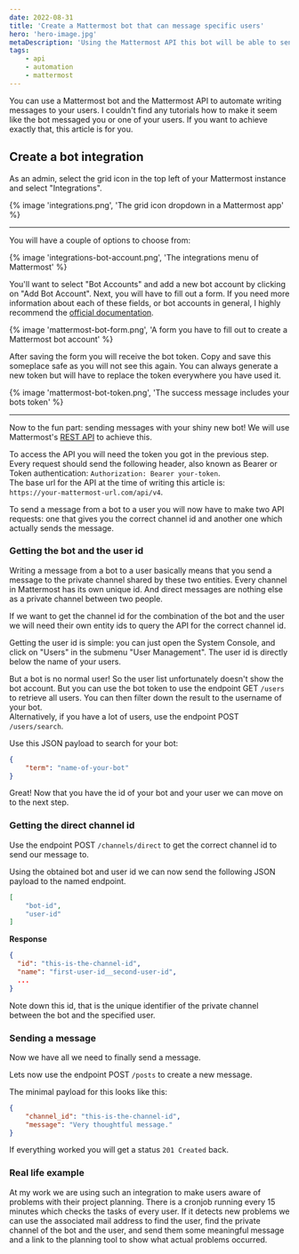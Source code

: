 ```yaml
---
date: 2022-08-31
title: 'Create a Mattermost bot that can message specific users'
hero: 'hero-image.jpg'
metaDescription: 'Using the Mattermost API this bot will be able to send messages to any user'
tags:
    - api
    - automation
    - mattermost
---
```


You can use a Mattermost bot and the Mattermost API to automate writing messages to your users. I couldn't find any tutorials how to make it seem like the bot messaged you or one of your users. If you want to achieve exactly that, this article is for you.

## Create a bot integration

As an admin, select the grid icon in the top left of your Mattermost instance and select "Integrations".

<div class="max-w-sm mx-auto">
    {% image 'integrations.png', 'The grid icon dropdown in a Mattermost app' %}
</div>

---

You will have a couple of options to choose from:

{% image 'integrations-bot-account.png', 'The integrations menu of Mattermost' %}

You'll want to select "Bot Accounts" and add a new bot account by clicking on "Add Bot Account". Next, you will have to fill out a form. If you need more information about each of these fields, or bot accounts in general, I highly recommend the [official documentation](https://docs.mattermost.com/integrations/cloud-bot-accounts.html).

{% image 'mattermost-bot-form.png', 'A form you have to fill out to create a Mattermost bot account' %}

After saving the form you will receive the bot token. Copy and save this someplace safe as you will not see this again. You can always generate a new token but will have to replace the token everywhere you have used it.

{% image 'mattermost-bot-token.png', 'The success message includes your bots token' %}

---

Now to the fun part: sending messages with your shiny new bot! We will use Mattermost's [REST API](https://api.mattermost.com/) to achieve this.

To access the API you will need the token you got in the previous step. Every request should send the following header, also known as Bearer or Token authentication: `Authorization: Bearer your-token`.  
The base url for the API at the time of writing this article is:  
`https://your-mattermost-url.com/api/v4`.

To send a message from a bot to a user you will now have to make two API requests: one that gives you the correct channel id and another one which actually sends the message.

### Getting the bot and the user id

Writing a message from a bot to a user basically means that you send a message to the private channel shared by these two entities. Every channel in Mattermost has its own unique id. And direct messages are nothing else as a private channel between two people. 

If we want to get the channel id for the combination of the bot and the user we will need their own entity ids to query the API for the correct channel id.

Getting the user id is simple: you can just open the System Console, and click on "Users" in the submenu "User Management". The user id is directly below the name of your users.

But a bot is no normal user! So the user list unfortunately doesn't show the bot account. But you can use the bot token to use the endpoint <span class="text-indigo-600 dark:text-indigo-300 font-semibold">GET</span>  `/users` to retrieve all users. You can then filter down the result to the username of your bot.  
Alternatively, if you have a lot of users, use the endpoint <span class="text-green-600 dark:text-green-300 font-semibold">POST</span>  `/users/search`.

Use this JSON payload to search for your bot:

```json
{
	"term": "name-of-your-bot"
}
```

Great! Now that you have the id of your bot and your user we can move on to the next step.

### Getting the direct channel id

Use the endpoint <span class="text-green-600 dark:text-green-300 font-semibold">POST</span> `/channels/direct` to get the correct channel id to send our message to.

Using the obtained bot and user id we can now send the following JSON payload to the named endpoint.

```json
[
	"bot-id",
	"user-id"
]
```

**Response**



```json
{
  "id": "this-is-the-channel-id",
  "name": "first-user-id__second-user-id",
  ...
}
```

Note down this id, that is the unique identifier of the private channel between the bot and the specified user.

### Sending a message

Now we have all we need to finally send a message.

Lets now use the endpoint <span class="text-green-600 dark:text-green-300 font-semibold">POST</span> `/posts` to create a new message.

The minimal payload for this looks like this:

```json
{
	"channel_id": "this-is-the-channel-id",
	"message": "Very thoughtful message."
}
```

If everything worked you will get a status `201 Created` back.

### Real life example

At my work we are using such an integration to make users aware of problems with their project planning. There is a cronjob running every 15 minutes which checks the tasks of every user. If it detects new problems we can use the associated mail address to find the user, find the private channel of the bot and the user, and send them some meaningful message and a link to the planning tool to show what actual problems occurred.